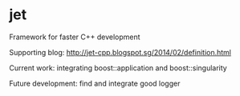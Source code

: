 jet
===

Framework for faster C++ development

Supporting blog: http://jet-cpp.blogspot.sg/2014/02/definition.html

Current work: integrating boost::application and boost::singularity

Future development: find and integrate good logger
